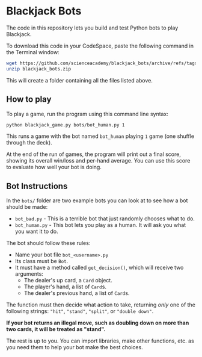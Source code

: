 # Blackjack Bots

The code in this repository lets you build and test Python bots to play Blackjack.

To download this code in your CodeSpace, paste the following command in the Terminal window:

```bash
wget https://github.com/scienceacademy/blackjack_bots/archive/refs/tags/blackjack_bots.zip
unzip blackjack_bots.zip
```

This will create a folder containing all the files listed above.

## How to play

To play a game, run the program using this command line syntax:

```bash
python blackjack_game.py bots/bot_human.py 1
```

This runs a game with the bot named `bot_human` playing `1` game (one shuffle through the deck).

At the end of the run of games, the program will print out a final score, showing its overall win/loss and per-hand average. You can use this score to evaluate how well your bot is doing.

## Bot Instructions

In the `bots/` folder are two example bots you can look at to see how a bot should be made:

* `bot_bad.py` - This is a terrible bot that just randomly chooses what to do.
* `bot_human.py` - This bot lets you play as a human. It will ask you what you want it to do.

The bot should follow these rules:

* Name your bot file `bot_<username>.py`
* Its class must be `Bot`.
* It must have a method called `get_decision()`, which will receive two arguments:
    * The dealer's up card, a `Card` object.
    * The player's hand, a list of `Card`s.
    * The dealer's previous hand, a list of `Card`s.

The function must then decide what action to take, returning *only* one of the following strings: `"hit"`, `"stand"`, `"split"`, or `"double down"`.

**If your bot returns an illegal move, such as doubling down on more than two cards, it will be treated as "stand".**

The rest is up to you. You can import libraries, make other functions, etc. as you need them to help your bot make the best choices.

